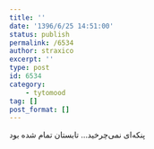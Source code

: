 ```yaml
---
title: ''
date: '1396/6/25 14:51:00'
status: publish
permalink: /6534
author: straxico
excerpt: ''
type: post
id: 6534
category:
    - tytomood
tag: []
post_format: []
---
```

‏پنکه‌ای نمی‌چرخید… تابستان تمام شده بود